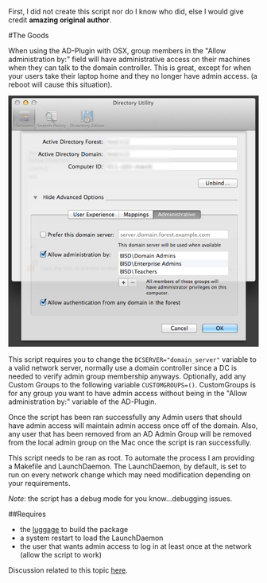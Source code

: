 First, I did not create this script nor do I know who did, else I would give credit **amazing original author**.

#The Goods

When using the AD-Plugin with OSX, group members in the "Allow administration by:" field will have administrative access on their machines when they can talk to the domain controller. This is great, except for when your users take their laptop home and they no longer have admin access. (a reboot will cause this situation).

![scripts](./ad-plugin.png)

This script requires you to change the ``DCSERVER="domain_server"`` variable to a valid network server, normally use a domain controller since a DC is needed to verify admin group membership anyways. Optionally, add any Custom Groups to the following variable ``CUSTOMGROUPS=()``. CustomGroups is for any group you want to have admin access without being in the "Allow administration by:" variable of the AD-Plugin.

Once the script has been ran successfully any Admin users that should have admin access will maintain admin access once off of the domain. Also, any user that has been removed from an AD Admin Group will be removed from the local admin group on the Mac once the script is ran successfully.

This script needs to be ran as root. To automate the process I am providing a Makefile and LaunchDaemon. The LaunchDaemon, by default, is set to run on every network change which may need modification depending on your requirements. 

_Note_: the script has a debug mode for you know...debugging issues.

##Requires

* the [luggage](https://github.com/unixorn/luggage) to build the package
* a system restart to load the LaunchDaemon
* the user that wants admin access to log in at least once at the network (allow the script to work)


Discussion related to this topic [here](https://groups.google.com/forum/?fromgroups#!topic/macenterprise/wOM_KTnLr7A). 